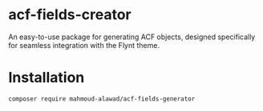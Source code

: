 # acf-fields-creator
An easy-to-use package for generating ACF objects, designed specifically for seamless integration with the Flynt theme.

# Installation

```plaintext
composer require mahmoud-alawad/acf-fields-generator
```
